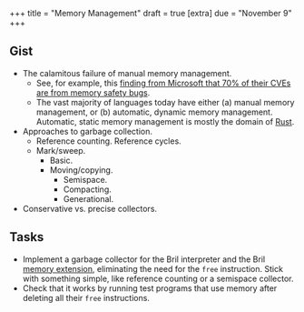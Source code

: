 +++
title = "Memory Management"
draft = true
[extra]
due = "November 9"
+++
## Gist

* The calamitous failure of manual memory management.
    * See, for example, this [finding from Microsoft that 70% of their CVEs are from memory safety bugs][ms-bugs].
    * The vast majority of languages today have either (a) manual memory management, or (b) automatic, dynamic memory management. Automatic, static memory management is mostly the domain of [Rust][].
* Approaches to garbage collection.
  * Reference counting. Reference cycles.
  * Mark/sweep.
    * Basic.
    * Moving/copying.
      * Semispace.
      * Compacting.
      * Generational.
* Conservative vs. precise collectors.

[mem]: https://capra.cs.cornell.edu/bril/lang/memory.html
[ms-bugs]: https://msrc-blog.microsoft.com/2019/07/16/a-proactive-approach-to-more-secure-code/
[rust]: https://www.rust-lang.org

## Tasks

* Implement a garbage collector for the Bril interpreter and the Bril [memory extension][mem], eliminating the need for the `free` instruction. Stick with something simple, like reference counting or a semispace collector.
* Check that it works by running test programs that use memory after deleting all their `free` instructions.
